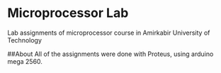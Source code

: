 # Microprocessor Lab
Lab assignments of microprocessor course in Amirkabir University of Technology

##About
All of the assignments were done with Proteus, using arduino mega 2560.
